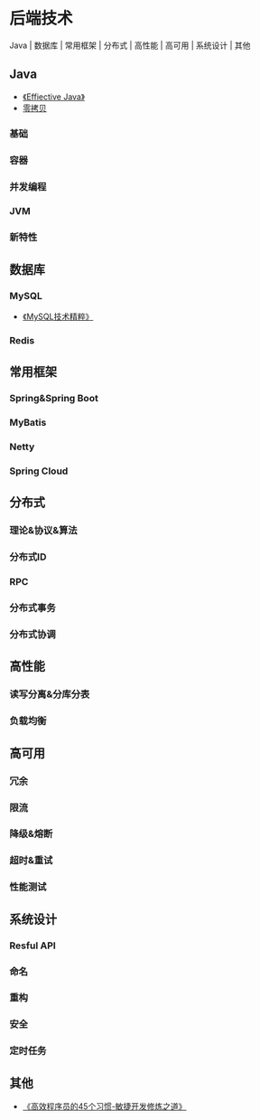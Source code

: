 # 后端技术

Java | 数据库 | 常用框架 | 分布式 | 高性能 | 高可用 | 系统设计 | 其他

## Java

* [《Effiective Java》](java/effective_java.md)
* [零拷贝](java/zero_copy.md)

### 基础

### 容器

### 并发编程

### JVM

### 新特性

## 数据库

### MySQL

* [《MySQL技术精粹》](database/MySQL_technology_essence.md)

### Redis

## 常用框架

### Spring&Spring Boot

### MyBatis

### Netty

### Spring Cloud

## 分布式

### 理论&协议&算法

### 分布式ID

### RPC

### 分布式事务

### 分布式协调

## 高性能

### 读写分离&分库分表

### 负载均衡

## 高可用

### 冗余

### 限流

### 降级&熔断

### 超时&重试

### 性能测试

## 系统设计

### Resful API

### 命名

### 重构

### 安全

### 定时任务

## 其他

* [《高效程序员的45个习惯-敏捷开发修炼之道》](other/45_habits_of_highly_effective_programmers_the_way_to_practice_agile_development.md)
